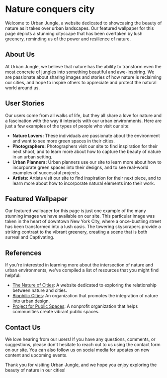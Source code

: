 <!--
Write me content for website with wallpaper which alt text is:

"A cityscape overtaken by nature"

The name/title of the page should not be 1:1 copy of the alt text but rather a real content of the website which is using this wallpaper.

- Use markdown format
- Start with the heading
- The content should look like a real website
- Include real sections like references, contact, user stories, etc. use things relevant to the page purpose.
- Feel free to use structure like headings, bullets, numbering, blockquotes, paragraphs, horizontal lines, etc.
- You can use formatting like bold or _italic_
- You can include UTF-8 emojis
- Links should be only #hash anchors (and you can refer to the document itself)
- Do not include images
-->

<!--font:Poppins-->

# Nature conquers city

Welcome to Urban Jungle, a website dedicated to showcasing the beauty of nature as it takes over urban landscapes. Our featured wallpaper for this page depicts a stunning cityscape that has been overtaken by lush greenery, reminding us of the power and resilience of nature.

## About Us

At Urban Jungle, we believe that nature has the ability to transform even the most concrete of jungles into something beautiful and awe-inspiring. We are passionate about sharing images and stories of how nature is reclaiming our cities, and hope to inspire others to appreciate and protect the natural world around us.

## User Stories

Our users come from all walks of life, but they all share a love for nature and a fascination with the way it interacts with our urban environments. Here are just a few examples of the types of people who visit our site:

-   **Nature Lovers:** These individuals are passionate about the environment and want to see more green spaces in their cities.
-   **Photographers:** Photographers visit our site to find inspiration for their next shoot, and to learn more about how to capture the beauty of nature in an urban setting.
-   **Urban Planners:** Urban planners use our site to learn more about how to incorporate green spaces into their designs, and to see real-world examples of successful projects.
-   **Artists:** Artists visit our site to find inspiration for their next piece, and to learn more about how to incorporate natural elements into their work.

## Featured Wallpaper

Our featured wallpaper for this page is just one example of the many stunning images we have available on our site. This particular image was taken in the heart of downtown New York City, where a once-bustling street has been transformed into a lush oasis. The towering skyscrapers provide a striking contrast to the vibrant greenery, creating a scene that is both surreal and Cap<wbr>ti<wbr>va<wbr>ting.

## References

If you're interested in learning more about the intersection of nature and urban environments, we've compiled a list of resources that you might find helpful:

-   [The Nature of Cities](#): A website dedicated to exploring the relationship between nature and cities.
-   [Biophilic Cities](#): An organization that promotes the integration of nature into urban design.
-   [Project for Public Spaces](#): A nonprofit organization that helps communities create vibrant public spaces.

## Contact Us

We love hearing from our users! If you have any questions, comments, or suggestions, please don't hesitate to reach out to us using the contact form on our site. You can also follow us on social media for updates on new content and upcoming events.

Thank you for visiting Urban Jungle, and we hope you enjoy exploring the beauty of nature in our cities!
